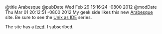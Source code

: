 @title Arabesque
@pubDate Wed Feb 29 15:16:24 -0800 2012
@modDate Thu Mar 01 20:12:51 -0800 2012
My geek side likes this new <a href="http://blog.sanctum.geek.nz/">Arabesque</a> site. Be sure to see the <a href="http://blog.sanctum.geek.nz/series/unix-as-ide/">Unix as IDE</a> series.

The site has a <a href="http://blog.sanctum.geek.nz/feed/">feed</a>. I subscribed.
